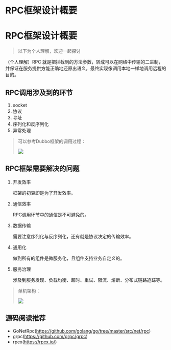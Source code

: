 # RPC框架设计概要


# RPC框架设计概要

> 以下为个人理解，欢迎一起探讨 

（个人理解）RPC 就是把拦截到的方法参数，转成可以在网络中传输的二进制，并保证在服务提供方能正确地还原出语义，最终实现像调用本地一样地调用远程的目的。

## RPC调用涉及到的环节

1. socket
2. 协议
3. 寻址
4. 序列化和反序列化
5. 异常处理

> 可以参考Dubbo框架的调用过程：
>
> ![](https://img.zhengyua.cn/img/20201124210107.png)

## RPC框架需要解决的问题

1. 开发效率

   框架的初衷即是为了开发效率。

2. 通信效率

   RPC调用环节中的通信是不可避免的。

3. 数据传输

   需要注意序列化与反序列化，还有就是协议决定的传输效率。

4. 通用化

   做到所有的组件是微服务化，且组件支持业务自定义的。

5. 服务治理

   涉及到服务发现、负载均衡、超时、重试、限流、熔断、分布式链路追踪等。

> 单机架构：
>
> ![](https://img.zhengyua.cn/img/20201124212142.png)


## 源码阅读推荐

- GoNetRpc(https://github.com/golang/go/tree/master/src/net/rpc)
- grpc(https://github.com/grpc/grpc)
- rpcx(https://rpcx.io/)

